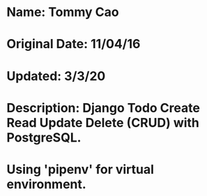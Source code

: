 # Name: Tommy Cao
# Original Date: 11/04/16
# Updated: 3/3/20
# Description: Django Todo Create Read Update Delete (CRUD) with PostgreSQL.
# Using 'pipenv' for virtual environment.